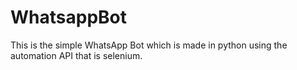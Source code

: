 # WhatsappBot
This is the simple WhatsApp Bot which is made in python using the automation API that is selenium.

